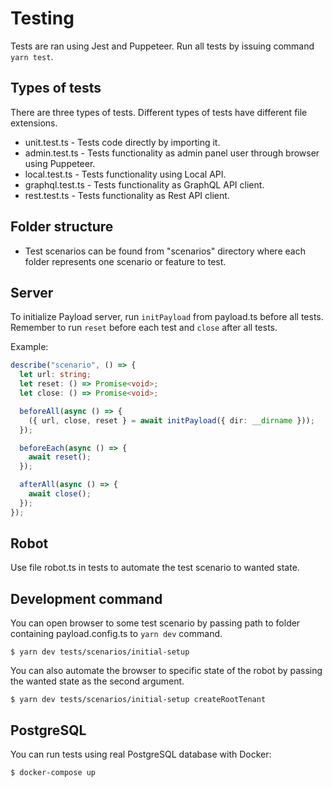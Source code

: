 # Testing

Tests are ran using Jest and Puppeteer. Run all tests by issuing command
`yarn test`.

## Types of tests

There are three types of tests. Different types of tests have different file
extensions.

- unit.test.ts - Tests code directly by importing it.
- admin.test.ts - Tests functionality as admin panel user through browser using
  Puppeteer.
- local.test.ts - Tests functionality using Local API.
- graphql.test.ts - Tests functionality as GraphQL API client.
- rest.test.ts - Tests functionality as Rest API client.

## Folder structure

- Test scenarios can be found from "scenarios" directory where each folder
  represents one scenario or feature to test.

## Server

To initialize Payload server, run `initPayload` from payload.ts before all
tests. Remember to run `reset` before each test and `close` after all tests.

Example:

```typescript
describe("scenario", () => {
  let url: string;
  let reset: () => Promise<void>;
  let close: () => Promise<void>;

  beforeAll(async () => {
    ({ url, close, reset } = await initPayload({ dir: __dirname }));
  });

  beforeEach(async () => {
    await reset();
  });

  afterAll(async () => {
    await close();
  });
});
```

## Robot

Use file robot.ts in tests to automate the test scenario to wanted state.

## Development command

You can open browser to some test scenario by passing path to folder containing
payload.config.ts to `yarn dev` command.

```shell
$ yarn dev tests/scenarios/initial-setup
```

You can also automate the browser to specific state of the robot by passing the
wanted state as the second argument.

```shell
$ yarn dev tests/scenarios/initial-setup createRootTenant
```

## PostgreSQL

You can run tests using real PostgreSQL database with Docker:

```shell
$ docker-compose up
```
